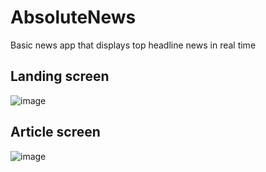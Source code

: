 # AbsoluteNews

Basic news app that displays top headline news in real time

## Landing screen
![image](https://user-images.githubusercontent.com/17140850/87880411-c2c1bf00-c9f1-11ea-8e15-95360f807933.png)

## Article screen
![image](https://user-images.githubusercontent.com/17140850/87880364-72e2f800-c9f1-11ea-9c77-9317e8c5f5ec.png)


